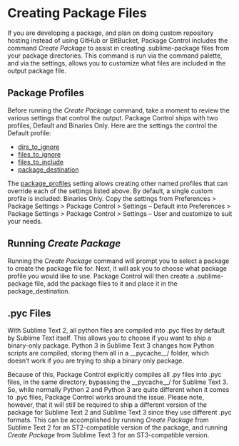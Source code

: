 <!-- https://packagecontrol.io/docs/creating_package_files -->
<!-- https://github.com/wbond/packagecontrol.io/blob/master/app/html/docs/creating_package_files.html -->

# Creating Package Files

If you are developing a package, and plan on doing custom repository hosting instead of using GitHub or BitBucket, Package Control includes the command _Create Package_ to assist in creating .sublime-package files from your package directories. This command is run via the command palette, and via the settings, allows you to customize what files are included in the output package file.

## Package Profiles

Before running the _Create Package_ command, take a moment to review the various settings that control the output. Package Control ships with two profiles, Default and Binaries Only. Here are the settings the control the Default profile:

*   [dirs\_to\_ignore](/docs/settings#setting-dirs_to_ignore)
*   [files\_to\_ignore](/docs/settings#setting-files_to_ignore)
*   [files\_to\_include](/docs/settings#setting-files_to_include)
*   [package\_destination](/docs/settings#setting-package_destination)

The [package\_profiles](/docs/settings#setting-package_profiles) setting allows creating other named profiles that can override each of the settings listed above. By default, a single custom profile is included: Binaries Only. Copy the settings from Preferences _\>_ Package Settings _\>_ Package Control _\>_ Settings – Default into Preferences _\>_ Package Settings _\>_ Package Control _\>_ Settings – User and customize to suit your needs.

## Running _Create Package_

Running the _Create Package_ command will prompt you to select a package to create the package file for. Next, it will ask you to choose what package profile you would like to use. Package Control will then create a .sublime-package file, add the package files to it and place it in the package\_destination.

## .pyc Files

With Sublime Text 2, all python files are compiled into .pyc files by default by Sublime Text itself. This allows you to choose if you want to ship a binary-only package. Python 3 in Sublime Text 3 changes how Python scripts are compiled, storing them all in a \_\_pycache\_\_/ folder, which doesn’t work if you are trying to ship a binary only package.

Because of this, Package Control explicitly compiles all .py files into .pyc files, in the same directory, bypassing the \_\_pycache\_\_/ for Sublime Text 3. So, while normally Python 2 and Python 3 are quite different when it comes to .pyc files, Package Control works around the issue. Please note, however, that it will still be required to ship a different version of the package for Sublime Text 2 and Sublime Text 3 since they use different .pyc formats. This can be accomplished by running _Create Package_ from Sublime Text 2 for an ST2-compatible version of the package, and running _Create Package_ from Sublime Text 3 for an ST3-compatible version.
